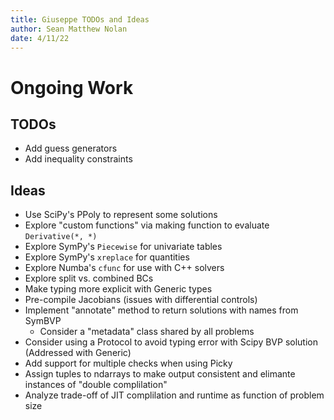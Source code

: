 ```yaml
---
title: Giuseppe TODOs and Ideas
author: Sean Matthew Nolan
date: 4/11/22
---
```


# Ongoing Work

## TODOs

- Add guess generators
- Add inequality constraints 

## Ideas

- Use SciPy's PPoly to represent some solutions
- Explore "custom functions" via making function to evaluate `Derivative(*, *)`
- Explore SymPy's `Piecewise` for univariate tables
- Explore SymPy's `xreplace` for quantities
- Explore Numba's `cfunc` for use with C++ solvers
- Explore split vs. combined BCs
- Make typing more explicit with Generic types
- Pre-compile Jacobians (issues with differential controls)
- Implement "annotate" method to return solutions with names from SymBVP
    - Consider a "metadata" class shared by all problems
- Consider using a Protocol to avoid typing error with Scipy BVP solution (Addressed with Generic)
- Add support for multiple checks when using Picky
- Assign tuples to ndarrays to make output consistent and elimante instances of "double complilation"
- Analyze trade-off of JIT complilation and runtime as function of problem size
